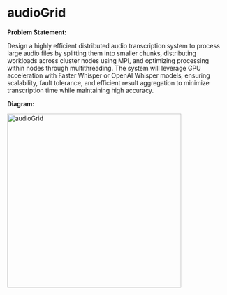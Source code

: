 # audioGrid

**Problem Statement:**

Design a highly efficient distributed audio transcription system to process large audio files by splitting them into smaller chunks, distributing workloads across cluster nodes using MPI, and optimizing processing within nodes through multithreading. The system will leverage GPU acceleration with Faster Whisper or OpenAI Whisper models, ensuring scalability, fault tolerance, and efficient result aggregation to minimize transcription time while maintaining high accuracy.

**Diagram:**

<img width="398" alt="audioGrid" src="https://github.com/user-attachments/assets/fd28ac90-f038-4363-ad62-d3c42f3b8138">


